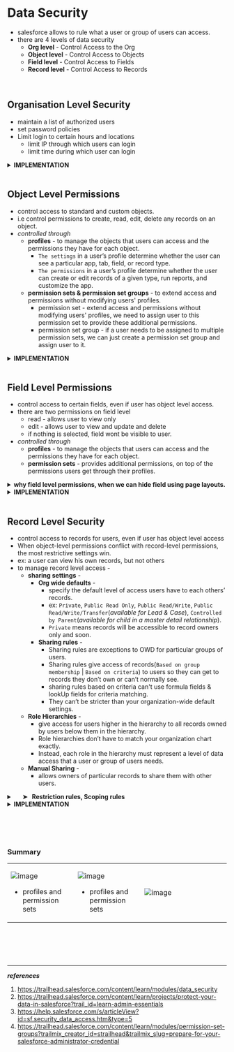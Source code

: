 # Data Security 
  - salesforce allows to rule what a user or group of users can access.
  - there are 4 levels of data security
    - **Org level** - Control Access to the Org
    - **Object level** - Control Access to Objects
    - **Field level** - Control Access to Fields
    - **Record level** - Control Access to Records
<br/>


## Organisation Level Security
  - maintain a list of authorized users
  - set password policies
  - Limit login to certain hours and locations
    - limit IP through which users can login
    - limit time during which user can login

<details>
<summary>  <b> IMPLEMENTATION </b>  </summary>
<p>  

---
  
<table>
<tr>
<td>  

![image](https://user-images.githubusercontent.com/63545175/190951004-9d7fb6dc-d5f3-4d6d-bc8b-29f9ee413b8d.png)
</td>
<td>  


  - Manage Users
  - create Users
  - Deactivate User
</td>
</tr>
<tr>
<td>  

![image](https://user-images.githubusercontent.com/63545175/190951169-2e688cb8-569a-4b64-a908-fc2cd06cbadc.png)
</td>
<td>  

  - set Password Policies
</td>
</tr>
<tr>
<td>  

![image](https://user-images.githubusercontent.com/63545175/190951591-a9483c83-8180-4c31-beb4-799bed8b0a7e.png)
</td>
<td>  

  - Specify trusted IP ranges
</td>
</tr>
<tr>
<td>  

![image](https://user-images.githubusercontent.com/63545175/190951967-be0d56ed-3732-476d-9fdc-4bf473705551.png)
</td>
<td>  

  - Restrict Login Access by IP Address Using Profiles
</td>
</tr>
<tr>
<td>  

![image](https://user-images.githubusercontent.com/63545175/190952172-642dd8d6-5971-41fc-a635-b462e25ea151.png)
</td>
<td>  

  - Restrict Login Access by Time
</td>
</tr>
</table> 
  

<br/>
  
## use cases

<details>
<summary>  <b> allowing connected apps </b>  </summary>
<p>  


<table>
<tr>
<td>  

![image](https://user-images.githubusercontent.com/63545175/191441198-bc20594a-c5f5-4697-a04a-1f9870ac6f46.png)  
  
![image](https://user-images.githubusercontent.com/63545175/191440992-795b7aee-0366-4dd2-b496-02539e5acae8.png)  
  
![image](https://user-images.githubusercontent.com/63545175/191440866-d461514c-7715-47cb-8eb7-e9a33f95ef22.png)

</td>
<td>  
  
  - allowing IOS/Android apps, access to salesforce
  - making Admin to allow access to connected apps.
</td>
</tr>
</table> 
  
</p>  
</details>

<br/>

<details>
<summary>  <b> Set Login Access Policies <em>("to allow admin to login as any user")</em> </b>  </summary>
<p>  

- From Setup, enter Login Access Policies in the Quick Find box, and select Login Access Policies.
- Select the Enabled checkbox next to Administrators Can Log in as Any User.
- Click Save.

</p>  
</details>

<br/>

### **db freeze & deactivate**
``"Freezing"`` only stops the user from being able to login. When you ``"deactivate,"`` it frees up that salesforce license to be given to another user.

<br/>

---
  
</p>  
</details>



<br/>


## Object Level Permissions
  - control access to standard and custom objects.
  - i.e control permissions to create, read, edit, delete any records on an object.
  - _controlled through_ 
    - **profiles** - to manage the objects that users can access and the permissions they have for each object.
      - ``The settings`` in a user’s profile determine whether the user can see a particular app, tab, field, or record type.
      - ``The permissions`` in a user’s profile determine whether the user can create or edit records of a given type, run reports, and customize the app.
    - **permission sets & permission set groups** - to extend access and permissions without modifying users' profiles.
      - permission set - extend access and permissions without modifying users' profiles, we need to assign user to this permission set to provide these additional permissions.
      - permission set group - if a user needs to be assigned to multiple permission sets, we can just create a permission set group and assign user to it.  


<details>
<summary>  <b> IMPLEMENTATION </b>  </summary>
<p>  

---

### Create , Assign a Profile
_After you've created a profile, customize it to match the needs of a specific set of users, and then assign the profile to those users._
  - Make sure the Enhanced Profile User Interface is enabled in User Management Settings.
  - From Setup, in the Quick Find box, enter **Profiles**, and then select **Profiles**.
  - Click the name of the profile that you want to customize.
  - Edit the profile, setting the most restrictive settings and permissions you can for this user type. (Don’t worry about blocking the user from doing things they need to do. We'll open up more possibilities for them later, when we give them permission sets.)
  - From Setup, in the Quick Find box, enter **Users**, and then select **Users**.
  - Click **Edit** next to the user that you want to assign the profile to.
  - In the **Profile** dropdown, select the profile that you just set up. Then, click **Save**.
  
<br/>
  
### Create , Assign a Permission Set

![image](https://user-images.githubusercontent.com/63545175/190956581-8a174551-af20-4dd6-9606-162ee1e3553d.png)
  
  - Click **Clone** next to the set you want to copy. 
    - A cloned **permission set** has the same user license as the original. 
  
  - To create a set with a different license, click **New**.
    - Locate the New **Permission Set** button.

  - _If this is a new permission set, select a user license option._
    - If you plan to assign this permission set to multiple users with different licenses, select --None--.
    - If only users with one type of license will use this permission set, select that user license.

![image](https://user-images.githubusercontent.com/63545175/193504473-159880bb-90e7-4e0e-bd8d-06481f57f976.png)
  
  - _to manage assignments_
    - Click **Save** to go back to the permission set overview page.
    - In the **permission set** toolbar, click Manage **Assignments**, then click **Add Assignments**.  
    - Select the users to assign to this permission set and click **Assign**. 
    - Review the messages on the Assignment Summary page. 
    - If any users weren’t assigned, the Message column tells you why.
    - Click **Done** to return to a list of the users assigned to the permission set.
  
<br/>
  
  
### permission set vs permission set group

<table>
<tr>  
<td>
  
![image](https://user-images.githubusercontent.com/63545175/193506836-ef70b079-dc20-43ac-b091-c0a24d7a6a76.png)  
  
</td>
<td>

![image](https://user-images.githubusercontent.com/63545175/193506797-b9a9c8aa-78cf-46f2-83f6-d1e5711a168c.png)  
  
</td>  
</tr>
</table>
  
  


---  
  
</p>  
</details>

<br/>


## Field Level Permissions
  - control access to certain fields, even if user has object level access.
  - there are two permissions on field level
    - read - allows user to view only
    - edit - allows user to view and update and delete
    - if nothing is selected, field wont be visible to user.
  - _controlled through_ 
    - **profiles** - to manage the objects that users can access and the permissions they have for each object. 
    - **permission sets** - provides additional permissions, on top of the permissions users get through their profiles.

<details>
<summary> <b>why field level permissions, when we can hide field using page layouts.</b> </summary>  
<p>

***Answer:*** field level permissions cotrols the visiblity of fields in any part of the app including related list, list views, reports & search results which can'not be secured through page layouts.  
</p>
</details>

<details>
<summary> <b> IMPLEMENTATION </b> </summary>  
<p>

---
  
### Restrict Field Access with a Profile
  - From Setup, in the Quick Find box, enter Profiles, and then **select Profiles.**
  - Select the profile you want to change.
  - Click **Object** Settings and select the object for which you want to update the field settings.
  - Click **Edit.**
  - Under **Field Permissions**, for each field, specify the kind of access you want for users with this profile, and save your settings.  
  
<br/>
  
### Add Field Access with a Permission Set
  - From Setup, in the Quick Find box, enter **Permission Sets**, and then select **Permission Sets**.
  - Select a permission set and click **Object Settings**.
  - Click the object you're working with, then click **Edit**. In this example, we're modifying the Candidate object.
  - Under **Field Permissions**, specify the kinds of access your interviewers need, then save this permission set.

![image](https://user-images.githubusercontent.com/63545175/190957328-45611ed7-aece-4239-aa6f-c341a162c3d4.png)
  
  - Click **Manage Assignments** and select the users who you expect to need the permissions you’ve just specified. Click **Add Assignments** and **Done**, and you're done!
  

</p>
</details>

<br/>


## Record Level Security
  - control access to records for users, even if user has object level access
  - When object-level permissions conflict with record-level permissions, the most restrictive settings win.
  - ex: a user can view his own records, but not others
  - to manage record level access -
    - **sharing settings** -
      - **Org wide defaults** - 
        - specify the default level of access users have to each others’ records.
        - ex: ``Private``, ``Public Read Only``, ``Public Read/Write``, ``Public Read/Write/Transfer``(_available for Lead & Case_), ``Controlled by Parent``(_available for child in a master detail relationship_).
        - ``Private`` means records will be accessible to record owners only and soon.
      - **Sharing rules** - 
        - Sharing rules are exceptions to OWD for particular groups of users.
        - Sharing rules give access of records(``Based on group membership`` | ``Based on criteria``) to users so they can get to records they don’t own or can’t normally see.
        - sharing rules based on criteria can't use formula fields & lookUp fields for criteria matching.
        - They can’t be stricter than your organization-wide default settings.
    - **Role Hierarchies** - 
      - give access for users higher in the hierarchy to all records owned by users below them in the hierarchy.
      - Role hierarchies don’t have to match your organization chart exactly. 
      - Instead, each role in the hierarchy must represent a level of data access that a user or group of users needs.
    - **Manual Sharing** - 
      - allows owners of particular records to share them with other users.


<details>
<summary>  <b> &nbsp; &nbsp; &nbsp; ➤ &nbsp; Restriction rules, Scoping rules </b>  </summary>  
<p>  

---

***Restriction rules:** Use restriction rules when you want certain users to only see a specific set of records.*
  
_"When a restriction rule is applied to a user, the data that they had read access to via your sharing settings is further scoped to only records matching the record criteria that you set. This behavior is similar to how you can filter results in a list view or report, except that it’s permanent."_
  
![image](https://user-images.githubusercontent.com/63545175/193261080-8cddab61-24bb-4d22-b5c3-043d1af659ad.png)


***Scoping rules:** Use scoping rules to control the records that your users see based on criteria you select. Users can still access the records allowed by your sharing settings.*

- Scoping rules are available on  Lead, Account, Contact, Opportunity, Case, Event, and Task objects. 

_"With scoping rules you can set criteria to help your users see only records that are relevant to them. Scoping rules don’t restrict the record access that your users already have. They scope the records that your users see. Your users can still open and report on all records that they have access to per your sharing settings."_  
  
![image](https://user-images.githubusercontent.com/63545175/193261894-84fe2ad9-2b3e-4de8-9517-17d5e185abdd.png)  
  
---  
  
</p>  
</details>  


<details>
<summary> <b>IMPLEMENTATION</b> </summary>  
<p>

---  
  
### OWD 
  
<table>  
<tr>
<td>

<image src="https://user-images.githubusercontent.com/63545175/190958557-3c956f50-c0b0-4708-b1d3-be5c631bdf6d.png" width="480px">
</td>
<td>
  
  - ***Private*** 
    - Only the record owner, and users above that role in the hierarchy, can view, edit, and report on those records.
  - ***Public Read Only***
    - All users can view and report on records, but only the owner, and users above that role in the hierarchy, can edit them.
  - ***Public Read/Write***
    - All users can view, edit, and report on all records.
  - ***Controlled by Parent*** 
    - A user can view, edit, or delete a record if she can perform that same action on the object it belongs to.

</td>
</tr>  
</table>
  
### Set Your Org-Wide Sharing Defaults
  
<table>  
<tr>
<td>

<image src="https://user-images.githubusercontent.com/63545175/190959075-ea204842-fa6e-4cb5-b7e7-cbe5cca3cd13.png" width="780px">
</td>
<td>
  
_Use org-wide defaults to specify the baseline level of access that the most restricted user should have._
  - From Setup, in the Quick Find box, enter Sharing Settings, and then select Sharing Settings.
  - Click Edit in the Organization-Wide Defaults area. 
  - For each object, select the default internal access and default external access.
  - To disable automatic access using your hierarchies, deselect Grant Access Using Hierarchies for any custom object that doesn't have a default access of Controlled by Parent.

</td>
</tr>  
</table>
  
### Sharing rules
***inside sharing settings, under owd you'll find sharing rules for each object.***
  
<br/>
  
### setting up roles
***role hierarchies don't have to match your org chart. Each role in the hierarchy just represents a level of data access that a user or group of users needs.***

<table>  
<tr>
<td width="480px">

<image src="https://user-images.githubusercontent.com/63545175/190960002-5a5911fd-938d-4f08-894e-2ccae6d31063.png" width="780px">
</td>
<td>
  
> - Use the **Grant Access Using Hierarchies** checkbox to disable access to records to users above the record owner in the hierarchy for custom objects. 
> - If you deselect this checkbox for a custom object, only the record owner and users granted access by the org-wide defaults receive access to the records.

> - Even if **Grant Access Using Hierarchies** is deselected, some users—such as those with the “View All” and “Modify All” object permissions and the “View All Data” and “Modify All Data” system permissions—can still access records they don’t own.

</td>
</tr>  
</table>  
  
<details>
<summary> <b> What is Grant Access Using Hierarchies? </b> </summary>
<p>
  
Say there are three roles:
  
```
    Role A
        Role B
            Role C
```
  
- ``Role A`` is higher in hierarchy, ``Role B`` is in middle and ``Role C`` is lower in hierarchy

- If the ``Role A`` user through Manual Sharing or Sharing Rules, shares the record to ``Role C`` user who is in lower hierarchy, then the ``Role B`` user who is above in hierarchy to ``Role C`` user can see the records, if we enable Grant Access Using Hierarchies at OWD in sharing settings else if Grant Access using Hierarchies is disabled ``Role B`` user cannot see the record.
  
- By default grant access using hierarchy is enabled, it allows roles higher in hierarchy to access records accessible to roles lower in hierarchy.

---
  
</p>
</details>  
  
<br/>
  
### Manual sharing
***when a user himself shares his records with someone else it comes under manual sharing.***  

  
---
  
</p>
</details>


<br/>


<br/>


<br/>


<br/>


### Summary

<table>
<tr>
<td width="170px">  

![image](https://user-images.githubusercontent.com/63545175/190900334-ca4b66e6-d517-4359-ae85-67360af154ae.png)

- profiles and permission sets  
</td>  
<td width="170px">

![image](https://user-images.githubusercontent.com/63545175/190900364-8eccabfe-4116-4fa4-acbc-6e7b477a01b6.png)

- profiles and permission sets 
  
</td>
<td width="340px">  

![image](https://user-images.githubusercontent.com/63545175/190900387-e7558e74-724d-4eb4-9953-9c1271102f1c.png)

</td>  
</tr>  
</table> 







<br/>


<br/>


<br/>


<br/>



---
***references***

1. https://trailhead.salesforce.com/content/learn/modules/data_security
2. https://trailhead.salesforce.com/content/learn/projects/protect-your-data-in-salesforce?trail_id=learn-admin-essentials
3. https://help.salesforce.com/s/articleView?id=sf.security_data_access.htm&type=5
4. https://trailhead.salesforce.com/content/learn/modules/permission-set-groups?trailmix_creator_id=strailhead&trailmix_slug=prepare-for-your-salesforce-administrator-credential







